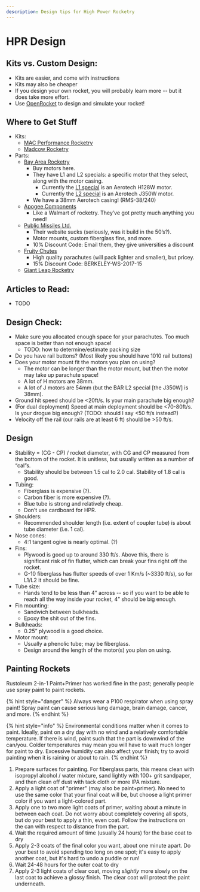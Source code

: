 ```yaml
---
description: Design tips for High Power Rocketry
---
```


# HPR Design

## Kits vs. Custom Design:

* Kits are easier, and come with instructions
* Kits may also be cheaper
* If you design your own rocket, you will probably learn more -- but it does take more effort.
* Use [OpenRocket](http://openrocket.info/) to design and simulate your rocket!

## Where to Get Stuff

* Kits:
  * [MAC Performance Rocketry](https://macperformancerocketry.com/)
  * [Madcow Rocketry](https://www.madcowrocketry.com/)
* Parts:
  * [Bay Area Rocketry](http://bayarearocketry.com/)
    * Buy motors here.
    * They have L1 and L2 specials: a specific motor that they select, along with the motor casing.
      * Currently the [L1 special](http://bayarearocketry.com/product/bar-cert-l1/) is an Aerotech H128W motor.
      * Currently the [L2 special](http://bayarearocketry.com/product/bar-cert-l2/) is an Aerotech J350W motor.
    * We have a 38mm Aerotech casing!  \(RMS-38/240\)
  * [Apogee Components](https://www.apogeerockets.com/)
    * Like a Walmart of rocketry. They’ve got pretty much anything you need!
  * [Public Missiles Ltd.](https://publicmissiles.com/)
    * Their website sucks \(seriously, was it build in the 50’s?\).
    * Motor mounts, custom fiberglass fins, and more.
    * 10% Discount Code: Email them, they give universities a discount
  * [Fruity Chutes](https://fruitychutes.com/)
    * High quality parachutes \(will pack lighter and smaller\), but pricey.
    * 15% Discount Code: BERKELEY-WS-2017-15
  * [Giant Leap Rocketry](https://giantleaprocketry.com/)

## Articles to Read:

* TODO

## Design Check:

* Make sure you allocated enough space for your parachutes. Too much space is better than not enough space!
  * TODO: how to determine/estimate packing size
* Do you have rail buttons? \(Most likely you should have 1010 rail buttons\)
* Does your motor mount fit the motors you plan on using?
  * The motor can be longer than the motor mount, but then the motor may take up parachute space!
  * A lot of H motors are 38mm.
  * A lot of J motors are 54mm \(but the BAR L2 special \[the J350W\] is 38mm\).
* Ground hit speed should be &lt;20ft/s. Is your main parachute big enough?
* \(For dual deployment\) Speed at main deployment should be &lt;70-80ft/s. Is your drogue big enough? \(TODO: should I say &lt;50 ft/s instead?\)
* Velocity off the rail \(our rails are at least 6 ft\) should be &gt;50 ft/s.

## Design

* Stability = \(CG - CP\) / rocket diameter, with CG and CP measured from the bottom of the rocket. It is unitless, but usually written as a number of “cal”s.
  * Stability should be between 1.5 cal to 2.0 cal. Stability of 1.8 cal is good.
* Tubing:
  * Fiberglass is expensive \(?\).
  * Carbon fiber is more expensive \(?\).
  * Blue tube is strong and relatively cheap.
  * Don’t use cardboard for HPR.
* Shoulders:
  * Recommended shoulder length \(i.e. extent of coupler tube\) is about tube diameter \(i.e. 1 cal\).
* Nose cones:
  * 4:1 tangent ogive is nearly optimal. \(?\)
* Fins:
  * Plywood is good up to around 330 ft/s. Above this, there is significant risk of fin flutter, which can break your fins right off the rocket.
  * G-10 fiberglass has flutter speeds of over 1 Km/s \(~3330 ft/s\), so for L1/L2 it should be fine.
* Tube size:
  * Hands tend to be less than 4” across -- so if you want to be able to reach all the way inside your rocket, 4” should be big enough.
* Fin mounting:
  * Sandwich between bulkheads.
  * Epoxy the shit out of the fins.
* Bulkheads:
  * 0.25” plywood is a good choice.
* Motor mount:
  * Usually a phenolic tube; may be fiberglass.
  * Design around the length of the motor\(s\) you plan on using.

## Painting Rockets

Rustoleum 2-in-1 Paint+Primer has worked fine in the past; generally people use spray paint to paint rockets.

{% hint style="danger" %}
Always wear a P100 respirator when using spray paint! Spray paint can cause serious lung damage, brain damage, cancer, and more.
{% endhint %}

{% hint style="info" %}
Environmental conditions matter when it comes to paint. Ideally, paint on a dry day with no wind and a relatively comfortable temperature. If there is wind, paint such that the part is downwind of the can/you. Colder temperatures may mean you will have to wait much longer for paint to dry. Excessive humidity can also affect your finish; try to avoid painting when it is raining or about to rain.
{% endhint %}

1. Prepare surfaces for painting. For fiberglass parts, this means clean with isopropyl alcohol / water mixture, sand lightly with 100+ grit sandpaper, and then clean off dust with tack cloth or more IPA mixture.
2. Apply a light coat of "primer" \(may also be paint+primer\). No need to use the same color that your final coat will be, but choose a light primer color if you want a light-colored part.
3. Apply one to two more light coats of primer, waiting about a minute in between each coat. Do not worry about completely covering all spots, but do your best to apply a thin, even coat. Follow the instructions on the can with respect to distance from the part.
4. Wait the required amount of time \(usually 24 hours\) for the base coat to dry
5. Apply 2-3 coats of the final color you want, about one minute apart. Do  your best to avoid spending too long on one spot; it's easy to apply another coat, but it's hard to undo a puddle or run!
6. Wait 24-48 hours for the outer coat to dry
7. Apply 2-3 light coats of clear coat, moving _slightly_ more slowly on the last coat to achieve a glossy finish. The clear coat will protect the paint underneath. 




